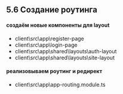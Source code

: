 ## 5.6 Создание роутинга

#### создаём новые компоненты для layout
- client\src\app\register-page
- client\src\app\login-page
- client\src\app\shared\layouts\auth-layout
- client\src\app\shared\layouts\site-layout

#### реализовываем роутинг и редирект
- client\src\app\app-routing.module.ts


